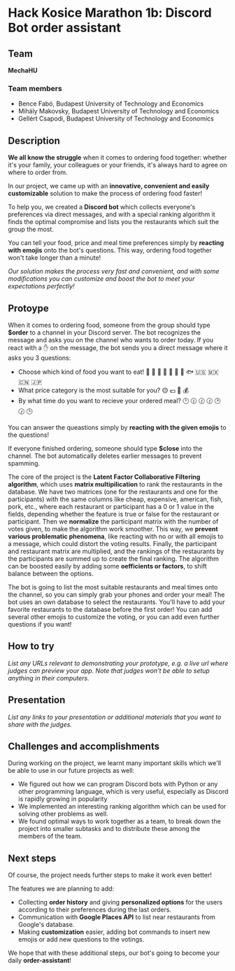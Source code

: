 # Hack Kosice Marathon 1b: Discord Bot order assistant


## Team

**MechaHU**

### Team members

- Bence Fabó, Budapest University of Technology and Economics
- Mihály Makovsky, Budapest University of Technology and Economics
- Gellért Csapodi, Budapest University of Technology and Economics

## Description

**We all know the struggle** when it comes to ordering food together: whether it's your family, your colleagues or your friends, it's always hard to agree on where to order from.

In our project, we came up with an **innovative, convenient and easily customizable** solution to make the process of ordering food faster!

To help you, we created a **Discord bot** which collects everyone's preferences via direct messages, and with a special ranking algorithm it finds the optimal compromise and lists you the restaurants which suit the group the most. 

You can tell your food, price and meal time preferences simply by **reacting with emojis** onto the bot's questions. This way, ordering food together won't take longer than a minute!

*Our solution makes the process very fast and convenient, and with some modifications you can customize and boost the bot to meet your expectations perfectly!*
## Protoype

When it comes to ordering food, someone from the group should type **$order** to a channel in your Discord server.
The bot recognizes the message and asks you on the channel who wants to order today. If you react with a ✋ on the message, the bot sends you a direct message where it asks you 3 questions:

- Choose which kind of food you want to eat! 🍕 🍔 🥪 🥗 🐔 🐄 🐖 🐟 🇺🇸 🇲🇽 🇨🇳 🇯🇵
- What price category is the most suitable for you?  🟡 💵 💎 💰
- By what time do you want to recieve your ordered meal? 🕛 🕧 🕜 🕜 🕑 🕝 🕒

You can answer the queastions simply by **reacting with the given emojis** to the questions!

If everyone finished ordering, someone should type **$close** into the channel. 
The bot automatically deletes earlier messages to prevent spamming.

The core of the project is the **Latent Factor Collaborative Filtering algorithm**, which uses **matrix multipilication** to rank the restaurants in the database. We have two matrices (one for the restaurants and one for the participants) with the same columns like cheap, expensive, american, fish, pork, etc., where each restaurant or participant has a 0 or 1 value in the fields, depending whether the feature is true or false for the restaurant or participant. Then we **normalize** the participant matrix with the number of votes given, to make the algorithm work smoother. This way, we **prevent various problematic phenomena**, like reacting with no or with all emojis to a message, which could distort the voting results. Finally, the participant and restaurant matrix are multiplied, and the rankings of the restaurants by the participants are summed up to create the final ranking. The algorithm can be boosted easily by adding some **oefficients or factors**, to shift balance between the options.

The bot is going to list the most suitable restaurants and meal times onto the channel, so you can simply grab your phones and order your meal!
The bot uses an own database to select the restaurants. You'll have to add your favorite restaurants to the database before the first order!
You can add several other emojis to customize the voting, or you can add even further questions if you want!
## How to try

*List any URLs relevant to demonstrating your prototype, e.g. a live url where judges can preview your app. Note that judges won't be able to setup anything in their computers.*

## Presentation

*List any links to your presentation or additional materials that you want to share with the judges.*

## Challenges and accomplishments

During working on the project, we learnt many important skills which we'll be able to use in our future projects as well:

- We figured out how we can program Discord bots with Python or any other programming language, which is very useful, especially as Discord is rapidly growing in popularity
- We implemented an interesting ranking algorithm which can be used for solving other problems as well.
- We found optimal ways to work together as a team, to break down the project into smaller subtasks and to distribute these among the members of the team.

## Next steps

Of course, the project needs further steps to make it work even better!

The features we are planning to add:
- Collecting **order history** and giving **personalized options** for the users according to their preferences during the last orders.
- Communication with **Google Places API** to list near restaurants from Google's database.
- Making **customization** easier, adding bot commands to insert new emojis or add new questions to the votings.

We hope that with these additional steps, our bot's going to become your daily **order-assistant**!
